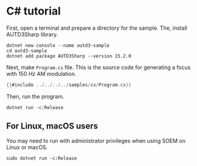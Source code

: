 # C# tutorial

First, open a terminal and prepare a directory for the sample.
The, install AUTD3Sharp library.

```shell
dotnet new console --name autd3-sample
cd autd3-sample
dotnet add package AUTD3Sharp --version 15.2.0
```

Next, make `Program.cs` file.
This is the source code for generating a focus with $\SI{150}{Hz}$ AM modulation. 

```csharp,filename=Program.cs
{{#include ../../../../samples/cs/Program.cs}}
```

Then, run the program.

```shell
dotnet run -c:Release
```

## For Linux, macOS users

You may need to run with administrator privileges when using SOEM on Linux or macOS.

```shell
sudo dotnet run -c:Release
```
